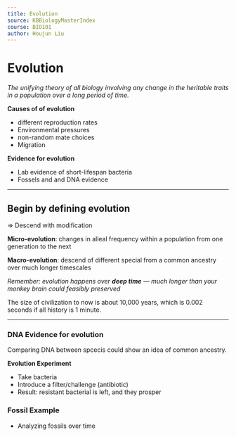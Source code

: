 ```yaml
---
title: Evolution
source: KBBiologyMasterIndex
course: BIO101
author: Houjun Liu
---
```


# Evolution
*The unifying theory of all biology involving any change in the heritable traits in a population over a long period of time.*

**Causes of of evolution**
- different reproduction rates
- Environmental pressures
- non-random mate choices
- Migration

**Evidence for evolution**
- Lab evidence of short-lifespan bacteria
- Fossels and and DNA evidence

***

## Begin by defining evolution
=> Descend with modification

**Micro-evolution**: changes in alleal frequency within a population from one generation to the next

**Macro-evolution**: descend of different special from a common ancestry over much longer timescales

_Remember: evolution happens over **deep time** — much longer than your monkey brain could feasibly preserved_

The size of civilization to now is about 10,000 years, which is 0.002 seconds if all history is 1 minute.

***

### DNA Evidence for evolution
Comparing DNA between spcecis could show an idea of common ancestry.

**Evolution Experiment**

- Take bacteria
- Introduce a filter/challenge (antibiotic) 
- Result: resistant bacterial is left, and they prosper

### Fossil Example
- Analyzing fossils over time